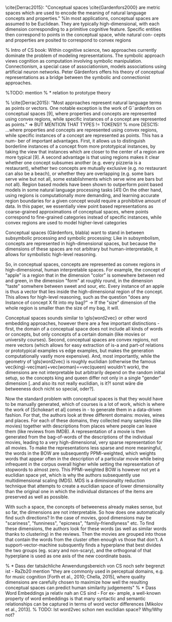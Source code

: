 
\cite{Derrac2015}: "Conceptual spaces \cite{Gardenfors2000} are metric spaces which are used to encode the meaning of natural language concepts and properties." %In most applications, conceptual spaces are assumed to be Euclidean. They are typically high-dimensional, with each dimension corresponding to a primitive cognitive feature. Specific entities then correspond to points in the conceptual space, while natural con- cepts and properties are posited to correspond to convex regions

% Intro of CS book: Within cognitive science, two approaches currently dominate the problem of modeling representations. The symbolic approach views cognition as computation involving symbolic manipulation. Connectionism, a special case of associationism, models associations using artificial neuron networks. Peter Gärdenfors offers his theory of conceptual representations as a bridge between the symbolic and connectionist approaches.

%TODO: mention
% * relation to prototype theory

% \cite{Derrac2015}: "Most approaches represent natural language terms as points or vectors. One notable exception is the work of G¨ardenfors on conceptual spaces [9], where properties and concepts are represented using convex regions, while specific instances of a concept are represented as points." => BUT MENTION THAT TYPES != TOKENS!!
% more DESC15: ...where properties and concepts are represented using convex regions, while specific instances of a concept are represented as points. This has a num- ber of important advantages. First, it allows us to distinguish borderline instances of a concept from more prototypical instances, by taking the view that instances which are closer to the center of a region are more typical [9]. A second advantage is that using regions makes it clear whether one concept subsumes another (e.g. every pizzeria is a restaurant), whether two concepts are mutually exclusive (e.g. no restaurant can also be a beach), or whether they are overlapping (e.g. some bars serve wine but not all, some establishments which serve wine are bars but not all). Region based models have been shown to outperform point based models in some natural language processing tasks [41] On the other hand, using regions is computationally more demanding, and learning accurate region boundaries for a given concept would require a prohibitive amount of data. In this paper, we essentially view point based representations as coarse-grained approximations of conceptual spaces, where points correspond to fine-grained categories instead of specific instances, while convex regions are used to model higher-level categories



Conceptual spaces (Gärdenfors, blabla) want to stand in between subsymbolic processing and symbolic processing: Like in subsymbolism, concepts are represented in high-dimensional spaces, but because the dimensions of these spaces are not arbitrary but human-interpretable, it allows for symbolistic high-level reasoning.

So, in conceptual spaces, concepts are represented as convex regions in high-dimensional, human interpretable spaces. For example, the concept of "apple" is a region that in the dimension "color" is somewhere between red and green, in the dimension "form" at roughly round, in the dimension "taste" somwhere between sweet and sour, etc. 
Every instance of an apple is thus a vector that lies inside the high-dimensional region of the concept. This allows for high-level reasoning, such as the question "does any Instance of concept X fit into my bag?" -> If the "size" dimension of the whole region is smaller than the size of my bag, it will.

Conceptual spaces sounds similar to \gls{word2vec} or other word embedding approaches, however there are a few important distinctions - first, the domain of a conceptual space does not include all kinds of words or concepts, but only concepts of a certain domain (like movies or university courses). 
Second, conceptual spaces are convex regions, not mere vectors (which allows for easy extraction of is-a and part-of relations or prototypical examples vs edge examples, but makes the generation computationally vastly more expensive). And, most importantly, while the geometry of \gls{word2vec} is roughly euclidian (otherwise the famous vec(king)-vec(man)+vec(woman)==vec(queen) wouldn't work), the dimensions are not interpretable but arbitrarily depend on the random initial setup, so the concepts king and queen differ not only in a single "gender" dimension [..and also its not really euclidian, is it?! sonst wäre die betweeness doch nicht so special, oder?].

Now the standard problem with conceptual spaces is that they would have to be manually generated, which of courses is a lot of work, which is where the work of [Schokeart et al] comes in - to generate them in a data-driven fashion.
For that, the authors look at three different domains: movies, wines and places. For each of these domains, they collected many samples (like movies) together with descriptions from places where people can leave them (like reviews from IMDB). A representation of a movie is then generated from the bag-of-words of the descriptions of the individual movies, leading to a very high-dimensional, very sparse representation for all movies. 
To make the representations less sparse and more meaningful, the words in the BOW are subsequently PPMI-weighted, which weights words that appear often in the description of a particular movie while being infrequent in the corpus overall higher while setting the representation of stopwords to almost zero. 
This PPMI-weighted BOW is however not yet a euclidian space yet, which is why the authors subsequently use multidimensional scaling (MDS). MDS is a diminsionality reduction technique that attempts to create a euclidian space of lower dimensionality than the original one in which the individual distances of the items are preserved as well as possible. 

With such a space, the concepts of betweeness already makes sense, but so far, the dimensions are not interpretable. So how does one automatically find such directions? In the case of movies, good dimensions may be "scariness", "funniness", "epicness", "family-friendlyness" etc. 
To find these dimensions, the authors look for these words (as well as similar words thanks to clustering) in the reviews. Then the movies are grouped into those that contain the words from the cluster often enough vs those that don't. A support-vector-machine subsquently finds a hyperplane that best divides the two groups (eg. scary and non-scary), and the orthogonal of that hyperplane is used as one axis of the new coordinate basis. 

% * Dass der tatsächliche Anwendungsbereich von CS noch sehr begrenzt ist - RaZb20 mention "they are commonly used in perceptual domains, e.g. for music cognition [Forth et al., 2010; Chella, 2015], where quality dimensions are carefully chosen to maximize how well the resulting conceptual spaces can predict human similarity judgements"
% * Dass Word Embeddings ja relativ nah an CS sind - For ex- ample, a well-known property of word embeddings is that many syntactic and semantic relationships can be captured in terms of word vector differences [Mikolov et al., 2013].
% TODO: Ist word2vec schon nen euclidian space? Why/Why not?

